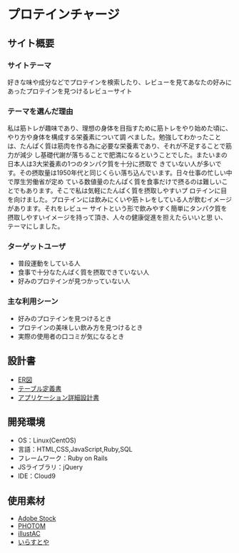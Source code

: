 # プロテインチャージ

## サイト概要
### サイトテーマ
好きな味や成分などでプロテインを検索したり、レビューを見てあなたの好みにあったプロテインを見つけるレビューサイト

### テーマを選んだ理由
私は筋トレが趣味であり、理想の身体を目指すために筋トレをやり始めた頃に、やり方や身体を構成する栄養素について調
べました。勉強してわかったことは、たんぱく質は筋肉を作る為に必要な栄養素であり、それが不足することで筋力が減少
し基礎代謝が落ちることで肥満になるということでした。またいまの日本人は3大栄養素の1つのタンパク質を十分に摂取で
きていない人が多いです。その摂取量は1950年代と同じくらい落ち込んでいます。日々仕事の忙しい中で厚生労働省が定め
ている数値量のたんぱく質を食事だけで摂るのは難しいことでもあります。そこで私は気軽にたんぱく質を摂取しやすいプ
ロテインに目を向けました。プロテインには飲みにくいや筋トレをしている人が飲むイメージがあります。それをレビュー
サイトという形で飲みやすく簡単にタンパク質を摂取しやすいイメージを持って頂き、人々の健康促進を担えたらいいと思
い、テーマにしました。

### ターゲットユーザ
* 普段運動をしている人
* 食事で十分なたんぱく質を摂取できていない人
* 好みのプロテインが見つかっていない人

### 主な利用シーン
* 好みのプロテインを見つけるとき
* プロテインの美味しい飲み方を見つけるとき
* 実際の使用者の口コミが気になるとき

## 設計書
* [ER図](https://drive.google.com/file/d/1vEoegqhWKo4VO3QsiA32KyW7oA8r_4OU/view?usp=sharing)
* [テーブル定義書](https://docs.google.com/spreadsheets/d/1T0XYZFZNXh0W4AJq29HLYqop9Ou3ukn7pvbTfvDDkTY/edit?usp=sharing)
* [アプリケーション詳細設計書](https://docs.google.com/spreadsheets/d/1C4fsFvqWCEMdZo7tjyJ2dKanfAJTeUiYuZpPyQzKvk8/edit?usp=sharing)

## 開発環境
- OS：Linux(CentOS)
- 言語：HTML,CSS,JavaScript,Ruby,SQL
- フレームワーク：Ruby on Rails
- JSライブラリ：jQuery
- IDE：Cloud9

## 使用素材
* [Adobe Stock](https://stock.adobe.com/jp/)
* [PHOTOM](https://photom.xyz/)
* [illustAC](https://www.ac-illust.com/)
* [いらすとや](https://www.irasutoya.com/)